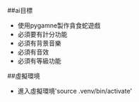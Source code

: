 ##ai目標
- 使用pygamne製作貪食蛇遊戲
- 必須要有計分功能
- 必須有背景音樂
- 必須有音效
- 必須有等級功能

##虛擬環境
- 進入虛擬環境'source .venv/bin/activate'
